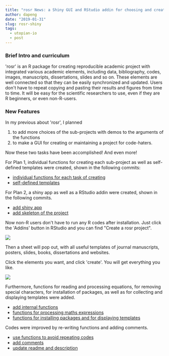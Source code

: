 ```yaml
---
title: "rosr News: a Shiny GUI and RStudio addin for choosing and creating sub-projects"
author: dapeng
date: "2019-01-31"
slug: rosr-shiny
tags: 
  - utopian-io
  - post
---
```


### Brief Intro and curriculum

'rosr' is an R package for creating reproducible academic project with integrated various academic elements, including data, bibliography, codes, images, manuscripts, dissertations, slides and so on. These elements are well connected so that they can be easily synchronized and updated. Users don't have to repeat copying and pasting their results and figures from time to time. It will be easy for the scientific researchers to use, even if they are R beginners, or even non-R-users.


### New Features

In my previous about 'rosr', I planned 

1. to add more choices of the sub-projects with demos  to the arguments of the functions
2. to make a GUI for creating or maintaining a project for code-haters. 

Now these two tasks have been accomplished! And even more!

For Plan 1, individual functions for creating each sub-project as well as self-defined templates were created, shown in the following commits:

- [individual functions for each task of creating](https://github.com/pzhaonet/rosr/commit/78e832f575a7a6e39bc085a98544fd68e8e89bba)
- [self-defined templates](https://github.com/pzhaonet/rosr/commit/1ec6a597a22f1db9dbfd2e921bfab22f1feb90f5)

For Plan 2, a shiny app as well as a RStudio addin were created, shown in the following commits.

- [add shiny app](https://github.com/pzhaonet/rosr/commit/96334625e34f307fa2359231bab8f150f4c1f2e4)
- [add skeleton of the project](https://github.com/pzhaonet/rosr/commit/6f7b26304b099e36190d9c74cb5c18b06aabf2da)


Now non-R users don't have to run any R codes after installation. Just click the 'Addins' button in RStudio and you can find "Create a rosr project". 

![](https://github.com/rbind/pzhao/raw/master/static/img/rosr-addin.png)



Then a sheet will pop out, with all useful templates of journal manuscripts, posters, slides, books, dissertations and websites.

Click the elements you want, and click 'create'. You will get everything you like.

![](https://github.com/rbind/pzhao/raw/master/static/img/rosr-screenshot.png)

Furthermore, functions for reading and processing equations, for removing special characters, for installation of packages, as well as for collecting and displaying templates were added.

- [add internal functions](https://github.com/pzhaonet/rosr/commit/f7136797763fc971e51c885f534bb56bc773d333)
- [functions for processing maths expressions](https://github.com/pzhaonet/rosr/commit/1fec36dd677f84a61421b1c6717c63e33d3656f8)
- [functions for installing packages and for displaying templates](https://github.com/pzhaonet/rosr/commit/3193642c7f175d3a83676c00a85711608878f6d8)

Codes were improved by re-writing functions and adding comments.

- [use functions to avoid repeating codes](https://github.com/pzhaonet/rosr/commit/df08cbc70e97960e9019835f3f38b9c235473e8f)
- [add comments](https://github.com/pzhaonet/rosr/commit/1e5c0b0a58b64c871fa3794b8239934f8c9708a8)
- [update readme and description](https://github.com/pzhaonet/rosr/commit/2f409f782df40a75edd78bbb465f3bd11ba2d732)

